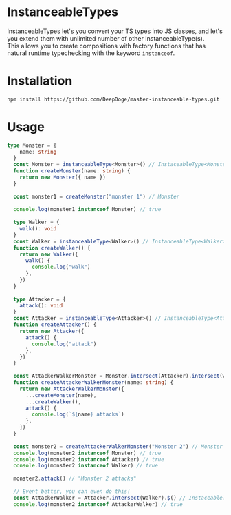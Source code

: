 # InstanceableTypes

InstanceableTypes let's you convert your TS types into JS classes, and let's you extend them with unlimited number of other InstanceableType(s).<br />
This allows you to create compositions with factory functions that has natural runtime typechecking with the keyword `instanceof`.

# Installation

```bash
npm install https://github.com/DeepDoge/master-instanceable-types.git
```

# Usage

```ts
type Monster = {
	name: string
  }
  const Monster = instanceableType<Monster>() // InstaceableType<Monster>
  function createMonster(name: string) {
	return new Monster({ name })
  }
  
  const monster1 = createMonster("monster 1") // Monster
  
  console.log(monster1 instanceof Monster) // true
  
  type Walker = {
	walk(): void
  }
  const Walker = instanceableType<Walker>() // InstanceableType<Walker>
  function createWalker() {
	return new Walker({
	  walk() {
		console.log("walk")
	  },
	})
  }
  
  type Attacker = {
	attack(): void
  }
  const Attacker = instanceableType<Attacker>() // InstanceableType<Attacker>
  function createAttacker() {
	return new Attacker({
	  attack() {
		console.log("attack")
	  },
	})
  }
  
  const AttackerWalkerMonster = Monster.intersect(Attacker).intersect(Walker).$() // InstanceableType<Monster & Attacker & Walker>
  function createAttackerWalkerMonster(name: string) {
	return new AttackerWalkerMonster({
	  ...createMonster(name),
	  ...createWalker(),
	  attack() {
		console.log(`${name} attacks`)
	  },
	})
  }
  
  const monster2 = createAttackerWalkerMonster("Monster 2") // Monster & Attacker & Walker
  console.log(monster2 instanceof Monster) // true
  console.log(monster2 instanceof Attacker) // true
  console.log(monster2 instanceof Walker) // true
  
  monster2.attack() // "Monster 2 attacks"
  
  // Event better, you can even do this!
  const AttackerWalker = Attacker.intersect(Walker).$() // InstaceableType<Attacker & Walker>
  console.log(monster2 instanceof AttackerWalker) // true
```
